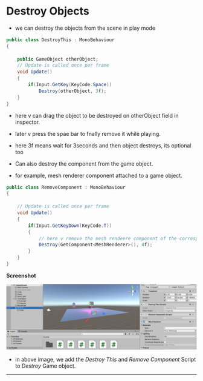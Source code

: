 # Destroy Objects 

- we can destroy the objects from the scene in play mode

```C#
public class DestroyThis : MonoBehaviour
{

    public GameObject otherObject;
    // Update is called once per frame
    void Update()
    {
        if(Input.GetKey(KeyCode.Space))
            Destroy(otherObject, 3f);
    }
}
```

- here v can drag the object to be destroyed on otherObject field in inspector.
- later v press the spae bar to fnally remove it while playing.
- here 3f means wait for 3seconds and then object destroys, its optional too

- Can also destroy the component from the game object.
- for example, mesh renderer component attached to a game object.


```C#
public class RemoveComponent : MonoBehaviour
{

    // Update is called once per frame
    void Update()
    {
        if(Input.GetKeyDown(KeyCode.T))
        {
            // here v remove the mesh rendeere component of the corresponding game object on pressing t.
            Destroy(GetComponent<MeshRenderer>(), 4f);
        }
    } 
}

```

**Screenshot**

![image](./screenshots/destroy.png 'image')

- in above image, we add the *Destroy This* and *Remove Component* Script to *Destroy* Game object.

---
